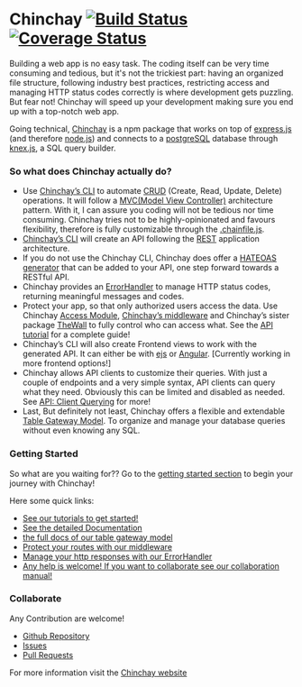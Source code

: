 # Chinchay [![Build Status](https://travis-ci.com/afontainec/chinchay.svg?branch=master)](https://travis-ci.com/afontainec/chinchay) [![Coverage Status](https://coveralls.io/repos/github/afontainec/chinchay/badge.svg?branch=master)](https://coveralls.io/github/afontainec/chinchay?branch=master)

Building a web app is no easy task. The coding itself can be very time consuming and tedious, but it's not the trickiest part: having an organized file structure, following industry best practices, restricting access and managing HTTP status codes correctly is where development gets puzzling. But fear not! Chinchay will speed up your development making sure you end up with a top-notch web app. 

Going technical, [Chinchay](https://www.npmjs.com/package/chinchay) is a npm package that works on top of [express.js](https://expressjs.com/) (and therefore [node.js](https://nodejs.org/es/)) and connects to a [postgreSQL](https://www.postgresql.org/) database through [knex.js](http://knexjs.org/), a SQL query builder.

### So what does Chinchay actually do?

* Use [Chinchay’s CLI](./docs/cli) to automate [CRUD](https://www.codecademy.com/articles/what-is-crud) (Create, Read, Update, Delete) operations. It will follow a [MVC(Model View Controller)](https://techterms.com/definition/mvc) architecture pattern. With it, I can assure you coding will not be tedious nor time consuming. Chinchay tries not to be highly-opinionated and favours flexibility, therefore is fully customizable through the [.chainfile.js](./docs/chainfile).  
* [Chinchay’s CLI](./docs/cli) will create an API following the [REST](https://restfulapi.net/) application architecture.
* If you do not use the Chinchay CLI, Chinchay does offer a [HATEOAS generator](./docs/hateoas) that can be added to your API, one step forward towards a RESTful API. 
* Chinchay provides an [ErrorHandler](./errorhandler/) to manage HTTP status codes, returning meaningful messages and codes.
* Protect your app, so that only authorized users access the data. Use Chinchay [Access Module](./middleware/access), [Chinchay’s middleware](./middleware/middleware) and Chinchay’s sister package [TheWall](https://www.npmjs.com/package/thewall) to fully control who can access what. See the [API tutorial](./gettingstarted/apiMiddleware) for a complete guide!
* Chinchay’s CLI will also create Frontend views to work with the generated API. It can either be with [ejs](https://ejs.co/) or [Angular](https://angular.io/). [Currently working in more frontend options!]
*  Chinchay allows API clients to customize their queries. With just a couple of endpoints and a very simple syntax, API clients can query what they need. Obviously this can be limited and disabled as needed. See [API: Client Querying](./docs/clientside) for more!
* Last, But definitely not least, Chinchay offers a flexible and extendable [Table Gateway Model](./models/). To organize and manage your database queries without even knowing any SQL.

### Getting Started

So what are you waiting for?? Go to the [getting started section](./gettingstarted/) to begin your journey with Chinchay!

Here some quick links:

*  [See our tutorials to get started!](./gettingstarted)
*  [See the detailed Documentation](./docs)
*  [the full docs of our table gateway model](./table-gateway)
*  [Protect your routes with our middleware](./middleware)
*  [Manage your http responses with our ErrorHandler](./errorhandler)
*  [Any help is welcome! If you want to collaborate see our collaboration manual!](./collaborate)


### Collaborate

Any Contribution are welcome!

* [Github Repository](https://github.com/afontainec/chinchay)
* [Issues](https://github.com/afontainec/chinchay/issues)
* [Pull Requests](https://github.com/afontainec/chinchay/pulls)

For more information visit the [Chinchay website](http://chinchay.accionet.net)
